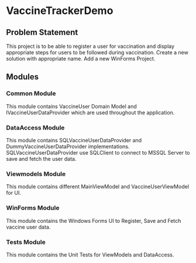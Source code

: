 # VaccineTrackerDemo
## Problem Statement
This project is to be able to register a user for vaccination and display appropriate steps for users to be followed during vaccination. Create a new solution with appropriate name. Add a new WinForms Project.

## Modules
### Common Module
This module contains VaccineUser Domain Model and IVaccineUserDataProvider which are used throughout the application.

### DataAccess Module
This module contains SQLVaccineUserDataProvider and DummyVaccineUserDataProvider implementations.
SQLVaccineUserDataProvider use SQLClient to connect to MSSQL Server to save and fetch the user data.

### Viewmodels Module
This module contains different MainViewModel and VaccineUserViewModel for UI.

### WinForms Module
This module contains the Windows Forms UI to Register, Save and Fetch vaccine user data.

### Tests Module
This module contains the Unit Tests for ViewModels and DataAccess.
